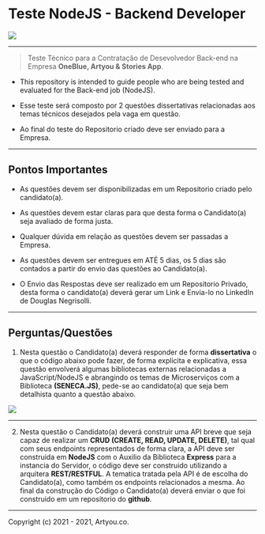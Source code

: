# **Teste NodeJS - Backend Developer** 

<img src="https://i.imgur.com/BssBbbX.png" />
<hr>

> Teste Técnico para a Contratação de Desevolvedor Back-end na Empresa **OneBlue, Artyou & Stories App**. 

* This repository is intended to guide people who are being tested and evaluated for the Back-end job (NodeJS).

* Esse teste será composto por 2 questões dissertativas relacionadas aos temas técnicos desejados pela vaga em questão.

* Ao final do teste do Repositorio criado deve ser enviado para a Empresa.
<hr>

## **Pontos Importantes**
- As questões devem ser disponibilizadas em um Repositorio criado pelo candidato(a).

- As questões devem estar claras para que desta forma o Candidato(a) seja avaliado de forma justa.

- Qualquer dúvida em relação as questões devem ser passadas a Empresa.

- As questões devem ser entregues em ATÉ 5 dias, os 5 dias são contados a partir do envio das questões ao Candidato(a).

- O Envio das Respostas deve ser realizado em um Repositorio Privado, desta forma o candidato(a) deverá gerar um Link e Envia-lo no LinkedIn de Douglas Negrisolli.

<hr>

## **Perguntas/Questões**

1. Nesta questão o Candidato(a) deverá responder de forma <b>dissertativa</b> o que o código abaixo pode fazer, de forma explicita e explicativa, essa questão envolverá algumas bibliotecas externas relacionadas a JavaScript/NodeJS e abrangindo os temas de Microserviços com a Biblioteca <b>(SENECA.JS)</b>, pede-se ao candidato(a) que seja bem detalhista quanto a questão abaixo.

<img src="https://i.imgur.com/LDozQix.png" />
<hr>

2. Nesta questão o Candidato(a) deverá construir uma API breve que seja capaz de realizar um <b>CRUD (CREATE, READ, UPDATE, DELETE)</b>, tal qual com seus endpoints representados de forma clara, a API deve ser construida em <b>NodeJS</b> com o Auxilio da Biblioteca <b>Express</b> para a instancia do Servidor, o código deve ser construido utilizando a arquitera <b>REST/RESTFUL</b>.
A tematica tratada pela API é de escolha do Candidato(a), como também os endpoints relacionados a mesma.
Ao final da construção do Código o Candidato(a) deverá enviar o que foi construido em um repositorio do <b>github</b>. 

<hr>

Copyright (c) 2021 - 2021, Artyou.co.
